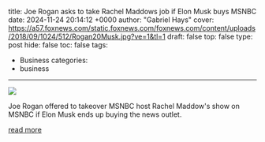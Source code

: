title: Joe Rogan asks to take Rachel Maddows job if Elon Musk buys MSNBC
date: 2024-11-24 20:14:12 +0000
author: "Gabriel Hays"
cover: https://a57.foxnews.com/static.foxnews.com/foxnews.com/content/uploads/2018/09/1024/512/Rogan20Musk.jpg?ve=1&tl=1
draft: false
top: false
type: post
hide: false
toc: false
tags:
  - Business
categories:
  - business
---

![](https://a57.foxnews.com/static.foxnews.com/foxnews.com/content/uploads/2018/09/1024/512/Rogan20Musk.jpg?ve=1&tl=1)

Joe Rogan offered to takeover MSNBC host Rachel Maddow's show on MSNBC if Elon Musk ends up buying the news outlet.

[read more](https://www.foxnews.com/media/joe-rogan-take-rachel-maddows-job-elon-musk-buys-msnbc)
